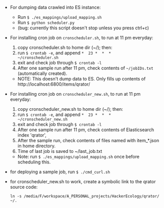 * For dumping data crawled into ES instance:
  - Run ```$ ./es_mappings/upload_mapping.sh```
  - Run ```$ python scheduler.py```
  - (bug: currently this script doesn't stop unless you press ctrl+c)

* For installing cron job on ```cronscheduler.sh```, to run at 11 pm everyday:  
  1. copy cronscheduler.sh to home dir (~/); then:
  2. run ```$ crontab -e```, and append  ```*  23 *  *  *     ~/cronscheduler.sh```
  3. exit and check job through ```$ crontab -l```
  4. After one sample run after 11 pm, check contents of ```~/jobIDs.txt``` (automatically created).
  - NOTE: This doesn't dump data to ES. Only fills up contents of http://localhost:6800/items/qrator/

* For installing cron job on ```cronscheduler_new.sh```, to run at 11 pm everyday:  
  1. copy cronscheduler_new.sh to home dir (~/); then:
  2. run ```$ crontab -e```, and append  ```*  23 *  *  *     ~/cronscheduler_new.sh```
  3. exit and check job through ```$ crontab -l```
  4. After one sample run after 11 pm, check contents of Elasticsearch index 'qrator',
  5. After the sample run, check contents of files named with item_*.json in home directory.
  6. Time of last job is saved to ~/last_job.txt
  - Note: run ```$ ./es_mappings/upload_mapping.sh``` once before scheduling this.
  
* for deploying a sample job, run ```$ ./cmd_curl.sh```

* for cronscheduler_new.sh to work, create a symbolic link to the qrator source code:

  ```ln -s /media/F/workspace/A_PERSONAL_projects/HackerEcology/qrator/ ~/.```